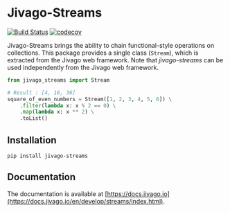 # Jivago-Streams
[![Build Status](https://travis-ci.com/jivago-python/jivago-streams.svg?branch=master)](https://travis-ci.com/jivago-python/jivago-streams)
[![codecov](https://codecov.io/gh/jivago-python/jivago-streams/branch/master/graph/badge.svg)](https://codecov.io/gh/jivago-python/jivago-streams)

Jivago-Streams brings the ability to chain functional-style operations on collections. 
This package provides a single class (`Stream`), which is extracted from the Jivago web framework.
Note that *jivago-streams* can be used independently from the Jivago web framework.

```python
from jivago_streams import Stream

# Result : [4, 16, 36]
square_of_even_numbers = Stream([1, 2, 3, 4, 5, 6]) \
    .filter(lambda x: x % 2 == 0) \
    .map(lambda x: x ** 2) \
    .toList()
```

## Installation
`pip install jivago-streams`

## Documentation
The documentation is available at [https://docs.jivago.io](https://docs.jivago.io/en/develop/streams/index.html).
